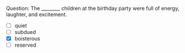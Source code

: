 Question: The ________ children at the birthday party were full of energy, laughter, and excitement.  
- [ ] quiet  
- [ ] subdued  
- [x] boisterous  
- [ ] reserved  